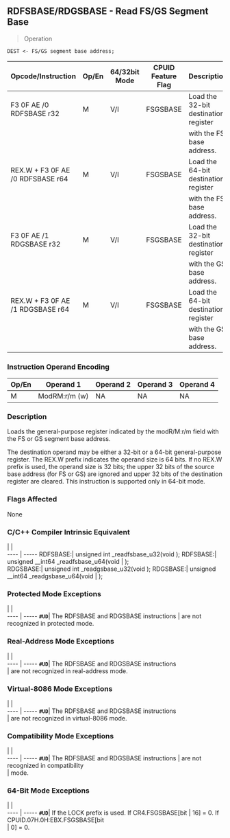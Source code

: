 ## RDFSBASE/RDGSBASE - Read FS/GS Segment Base

> Operation

``` slim
DEST <- FS/GS segment base address;

```

 Opcode/Instruction              | Op/En| 64/32bit Mode| CPUID Feature Flag| Description                         
 ---  | --- | --- | --- | ---
 F3 0F AE /0 RDFSBASE r32        | M    | V/I          | FSGSBASE          | Load the 32-bit destination register
                                 |      |              |                   | with the FS base address.           
 REX.W + F3 0F AE /0 RDFSBASE r64| M    | V/I          | FSGSBASE          | Load the 64-bit destination register
                                 |      |              |                   | with the FS base address.           
 F3 0F AE /1 RDGSBASE r32        | M    | V/I          | FSGSBASE          | Load the 32-bit destination register
                                 |      |              |                   | with the GS base address.           
 REX.W + F3 0F AE /1 RDGSBASE r64| M    | V/I          | FSGSBASE          | Load the 64-bit destination register
                                 |      |              |                   | with the GS base address.           

### Instruction Operand Encoding
 Op/En| Operand 1    | Operand 2| Operand 3| Operand 4
 ---  | --- | --- | --- | ---
 M    | ModRM:r/m (w)| NA       | NA       | NA       

### Description
Loads the general-purpose register indicated by the modR/M:r/m field with the
FS or GS segment base address.

The destination operand may be either a 32-bit or a 64-bit general-purpose register.
The REX.W prefix indicates the operand size is 64 bits. If no REX.W prefix is
used, the operand size is 32 bits; the upper 32 bits of the source base address
(for FS or GS) are ignored and upper 32 bits of the destination register are
cleared. This instruction is supported only in 64-bit mode.



### Flags Affected
None


### C/C++ Compiler Intrinsic Equivalent
   | |  
---- | -----
 RDFSBASE:| unsigned int _readfsbase_u32(void ); 
 RDFSBASE:| unsigned __int64 _readfsbase_u64(void
          | );                                   
 RDGSBASE:| unsigned int _readgsbase_u32(void ); 
 RDGSBASE:| unsigned __int64 _readgsbase_u64(void
          | );                                   

### Protected Mode Exceptions
   | |  
---- | -----
 **``#UD``**| The RDFSBASE and RDGSBASE instructions
    | are not recognized in protected mode. 

### Real-Address Mode Exceptions
   | |  
---- | -----
 **``#UD``**| The RDFSBASE and RDGSBASE instructions  
    | are not recognized in real-address mode.

### Virtual-8086 Mode Exceptions
   | |  
---- | -----
 **``#UD``**| The RDFSBASE and RDGSBASE instructions  
    | are not recognized in virtual-8086 mode.

### Compatibility Mode Exceptions
   | |  
---- | -----
 **``#UD``**| The RDFSBASE and RDGSBASE instructions
    | are not recognized in compatibility   
    | mode.                                 

### 64-Bit Mode Exceptions
   | |  
---- | -----
 **``#UD``**| If the LOCK prefix is used. If CR4.FSGSBASE[bit
    | 16] = 0. If CPUID.07H.0H:EBX.FSGSBASE[bit      
    | 0] = 0.                                        
